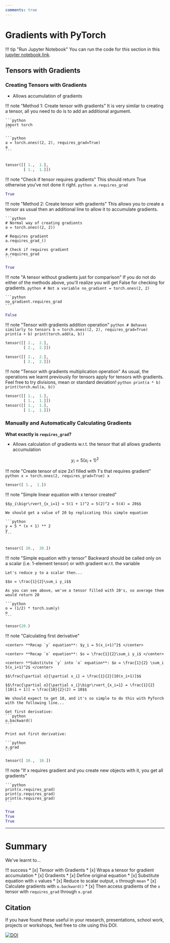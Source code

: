 ```yaml
---
comments: true
---
```


# Gradients with PyTorch

!!! tip "Run Jupyter Notebook"
    You can run the code for this section in this [jupyter notebook link](https://github.com/ritchieng/deep-learning-wizard/blob/master/docs/deep_learning/practical_pytorch/pytorch_gradients.ipynb).
    
## Tensors with Gradients

### Creating Tensors with Gradients
- Allows accumulation of gradients

!!! note "Method 1: Create tensor with gradients"
    It is very similar to creating a tensor, all you need to do is to add an additional argument.
    
    ```python
    import torch
    ```
    
    ```python
    a = torch.ones((2, 2), requires_grad=True)
    a
    ```


```python

tensor([[ 1.,  1.],
        [ 1.,  1.]])

```

!!! note "Check if tensor requires gradients"
    This should return True otherwise you've not done it right.
    ```python
    a.requires_grad
    ```

```python
True

```

!!! note "Method 2: Create tensor with gradients"
    This allows you to create a tensor as usual then an additional line to allow it to accumulate gradients.

    
    ```python
    # Normal way of creating gradients
    a = torch.ones((2, 2))
    
    # Requires gradient
    a.requires_grad_()
    
    # Check if requires gradient
    a.requires_grad
    ```

```python
True

```

!!! note "A tensor without gradients just for comparison"
    If you do not do either of the methods above, you'll realize you will get False for checking for gradients.
    ```python
    # Not a variable
    no_gradient = torch.ones(2, 2)
    ```
    
    
    ```python
    no_gradient.requires_grad
    ```

```python
False

```

!!! note "Tensor with gradients addition operation"
    ```python
    # Behaves similarly to tensors
    b = torch.ones((2, 2), requires_grad=True)
    print(a + b)
    print(torch.add(a, b))
    ```

```python
tensor([[ 2.,  2.],
        [ 2.,  2.]])
        
tensor([[ 2.,  2.],
        [ 2.,  2.]])
```


!!! note "Tensor with gradients multiplication operation"
    As usual, the operations we learnt previously for tensors apply for tensors with gradients. Feel free to try divisions, mean or standard deviation!
    ```python
    print(a * b)
    print(torch.mul(a, b))
    ```
```python
tensor([[ 1.,  1.],
        [ 1.,  1.]])
tensor([[ 1.,  1.],
        [ 1.,  1.]])

```

### Manually and Automatically Calculating Gradients

**What exactly is `requires_grad`?**
- Allows calculation of gradients w.r.t. the tensor that all allows gradients accumulation

$$y_i = 5(x_i+1)^2$$


!!! note "Create tensor of size 2x1 filled with 1's that requires gradient"
    ```python
    x = torch.ones(2, requires_grad=True)
    x
    ```


```python
tensor([ 1.,  1.])

```

!!! note "Simple linear equation with x tensor created"
    
    $$y_i\bigr\rvert_{x_i=1} = 5(1 + 1)^2 = 5(2)^2 = 5(4) = 20$$
    
    We should get a value of 20 by replicating this simple equation 
    
    ```python
    y = 5 * (x + 1) ** 2
    y
    ```

```python

tensor([ 20.,  20.])
```

!!! note "Simple equation with y tensor"
    Backward should be called only on a scalar (i.e. 1-element tensor) or with gradient w.r.t. the variable
    
    Let's reduce y to a scalar then...
    
    $$o = \frac{1}{2}\sum_i y_i$$
    
    As you can see above, we've a tensor filled with 20's, so average them would return 20
    
    ```python
    o = (1/2) * torch.sum(y)
    o
    ```


```python
tensor(20.)
```

    

!!! note "Calculating first derivative"

    <center> **Recap `y` equation**: $y_i = 5(x_i+1)^2$ </center>
    
    <center> **Recap `o` equation**: $o = \frac{1}{2}\sum_i y_i$ </center>
    
    <center> **Substitute `y` into `o` equation**: $o = \frac{1}{2} \sum_i 5(x_i+1)^2$ </center>
    
    $$\frac{\partial o}{\partial x_i} = \frac{1}{2}[10(x_i+1)]$$
    
    $$\frac{\partial o}{\partial x_i}\bigr\rvert_{x_i=1} = \frac{1}{2}[10(1 + 1)] = \frac{10}{2}(2) = 10$$
    
    We should expect to get 10, and it's so simple to do this with PyTorch with the following line...
    
    Get first derivative:
    ```python
    o.backward()
    ```
    
    Print out first derivative:

    ```python
    x.grad
    ```


```python
tensor([ 10.,  10.])
```

   

!!! note "If x requires gradient and you create new objects with it, you get all gradients"
    
    ```python
    print(x.requires_grad)
    print(y.requires_grad)
    print(o.requires_grad)
    ```


```python
True
True
True
```

---
# Summary
We've learnt to...

!!! success
    * [x] Tensor with Gradients
        * [x] Wraps a tensor for gradient accumulation
    * [x] Gradients
        * [x] Define original equation
        * [x] Substitute equation with `x` values
        * [x] Reduce to scalar output, `o` through `mean`
        * [x] Calculate gradients with `o.backward()`
        * [x] Then access gradients of the `x` tensor with `requires_grad` through `x.grad`

## Citation
If you have found these useful in your research, presentations, school work, projects or workshops, feel free to cite using this DOI.

[![DOI](https://zenodo.org/badge/139945544.svg)](https://zenodo.org/badge/latestdoi/139945544)